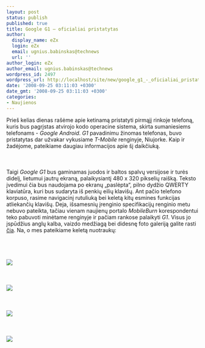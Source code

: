 ```yaml
---
layout: post
status: publish
published: true
title: Google G1 – oficialiai pristatytas
author:
  display_name: eZx
  login: eZx
  email: ugnius.babinskas@technews
  url: ''
author_login: eZx
author_email: ugnius.babinskas@technews
wordpress_id: 2497
wordpress_url: http://localhost/site/new/google_g1_-_oficialiai_pristatytas/
date: '2008-09-25 03:11:03 +0300'
date_gmt: '2008-09-25 03:11:03 +0300'
categories:
- Naujienos
---
```

<p>Prieš kelias dienas rašėme apie ketinamą pristatyti pirmąjį rinkoje telefoną, kuris bus pagrįstas atvirojo kodo operacine sistema, skirta sumaniesiems telefonams - <i>Google Android</i>. <i>G1</i> pavadinimu žinomas telefonas, buvo pristatytas dar užvakar vykusiame <i>T-Mobile</i> renginyje, Niujorke. Kaip ir žadėjome, pateikiame daugiau informacijos apie šį daikčiuką.<br />
<br><br />
<br>Taigi <i>Google G1</i> bus gaminamas juodos ir baltos spalvų versijose ir turės didelį, lietumui jautrų ekraną, palaikysiantį 480 x 320 pikselių raišką. Teksto įvedimui čia bus naudojama po ekranų „paslėpta“, pilno dydžio QWERTY klaviatūra, kuri bus sudaryta iš penkių eilių klavišų. Ant pačio telefono korpuso, rasime navigacinį rutuliuką bei keletą kitų esmines funkcijas atliekančių klavišų. Deja, išsamesnių įrenginio specifikacijų renginio metu nebuvo pateikta, tačiau vienam naujienų portalo <i>MobileBurn</i> korespondentui teko pabuvoti minėtame renginyje ir pačiam rankose palaikyti <i>G1</i>. Visus jo įspūdžius anglų kalba, vaizdo medžiagą bei didesnę foto galeriją galite rasti <a class="ns" href="http://www.mobileburn.com/gallery.jsp?Id=5366">čia</a>. Na, o mes pateikiame keletą nuotraukų:<br />
<br><br />
<br><br><img src="http://www.technews.lt/upl/Failai/t-mobile_g1_front_opened(white).jpg"><br><br />
<br><br><img src="http://www.technews.lt/upl/Failai/t-mobile_g1_front_(white).jpg"><br><br />
<br><br><img src="http://www.technews.lt/upl/Failai/t-mobile_g1_back_opened_(white).jpg"><br><br />
<br><br><img src="http://www.technews.lt/upl/Failai/t-mobile_g1_back_opened_(black).jpg"><br><br />
<br><br />
<br><br />
<br></p>
